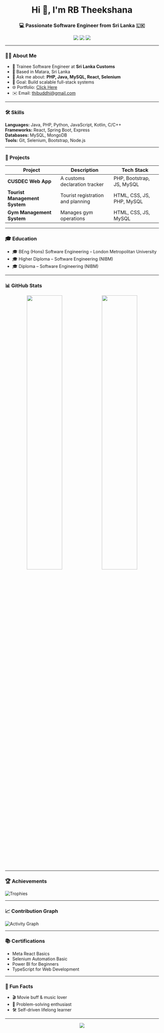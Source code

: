 <h1 align="center">Hi 👋, I'm RB Theekshana</h1>
<h3 align="center">💻 Passionate Software Engineer from Sri Lanka 🇱🇰</h3>

<p align="center">
  <a href="mailto:thibuddhi@gmail.com"><img src="https://img.shields.io/badge/Gmail-D14836?style=for-the-badge&logo=gmail&logoColor=white"></a>
  <a href="https://github.com/Thika007"><img src="https://img.shields.io/badge/GitHub-181717?style=for-the-badge&logo=github"></a>
  <a href="https://thika007.github.io/Theekshana_portfolio/"><img src="https://img.shields.io/badge/Portfolio-%2300C7B7?style=for-the-badge&logo=vercel&logoColor=white"></a>
</p>

---

### 👨‍💻 About Me

- 💼 Trainee Software Engineer at **Sri Lanka Customs**
- 📍 Based in Matara, Sri Lanka
- 💬 Ask me about: **PHP, Java, MySQL, React, Selenium**
- 🎯 Goal: Build scalable full-stack systems
- 🌐 Portfolio: [Click Here](https://thika007.github.io/Theekshana_portfolio/)
- ✉️ Email: thibuddhi@gmail.com

---

### 🛠️ Skills

**Languages:** Java, PHP, Python, JavaScript, Kotlin, C/C++  
**Frameworks:** React, Spring Boot, Express  
**Databases:** MySQL, MongoDB  
**Tools:** Git, Selenium, Bootstrap, Node.js

---

### 💼 Projects

| Project | Description | Tech Stack |
|--------|-------------|------------|
| **CUSDEC Web App** | A customs declaration tracker | PHP, Bootstrap, JS, MySQL |
| **Tourist Management System** | Tourist registration and planning | HTML, CSS, JS, PHP, MySQL |
| **Gym Management System** | Manages gym operations | HTML, CSS, JS, MySQL |

---

### 🎓 Education

- 🎓 BEng (Hons) Software Engineering – London Metropolitan University  
- 🎓 Higher Diploma – Software Engineering (NIBM)  
- 🎓 Diploma – Software Engineering (NIBM)

---

### 📊 GitHub Stats

<p align="center">
  <img src="https://github-readme-stats.vercel.app/api?username=Thika007&show_icons=true&theme=radical" width="48%"/>
  <img src="https://github-readme-streak-stats.herokuapp.com?user=Thika007&theme=radical" width="48%"/>
</p>

---

### 🏆 Achievements

![Trophies](https://github-profile-trophy.vercel.app/?username=Thika007&theme=darkhub&no-bg=true&no-frame=true&column=4)

---

### 📈 Contribution Graph

![Activity Graph](https://github-readme-activity-graph.vercel.app/graph?username=Thika007&theme=github-compact)

---

### 📚 Certifications

- Meta React Basics  
- Selenium Automation Basic  
- Power BI for Beginners  
- TypeScript for Web Development

---

### 🎵 Fun Facts

- 🎬 Movie buff & music lover  
- 🧠 Problem-solving enthusiast  
- 🛠️ Self-driven lifelong learner

---

<p align="center">
  <img src="https://capsule-render.vercel.app/api?type=waving&color=gradient&height=100&section=footer"/>
</p>

